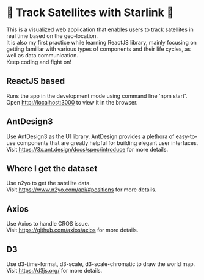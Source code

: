 # 🔭  Track Satellites with Starlink  🔭

This is a visualized web application that enables users to track satellites in real time based on the geo-location.  
It is also my first practice while learning ReactJS library, mainly focusing on getting familiar with various types of components and their life cycles, as well as data communication.  
Keep coding and fight on!

## ReactJS based

Runs the app in the development mode using command line 'npm start'.  
Open [http://localhost:3000](http://localhost:3000) to view it in the browser.  

## AntDesign3

Use AntDesign3 as the UI library. AntDesign provides a plethora of easy-to-use components that are greatly helpful for building elegant user interfaces.   
Visit https://3x.ant.design/docs/spec/introduce for more details.

## Where I get the dataset

Use n2yo to get the satellite data.  
Visit https://www.n2yo.com/api/#positions for more details.

## Axios

Use Axios to handle CROS issue.  
Visit https://github.com/axios/axios for more details.

## D3

Use d3-time-format, d3-scale, d3-scale-chromatic to draw the world map.  
Visit https://d3js.org/ for more details.





